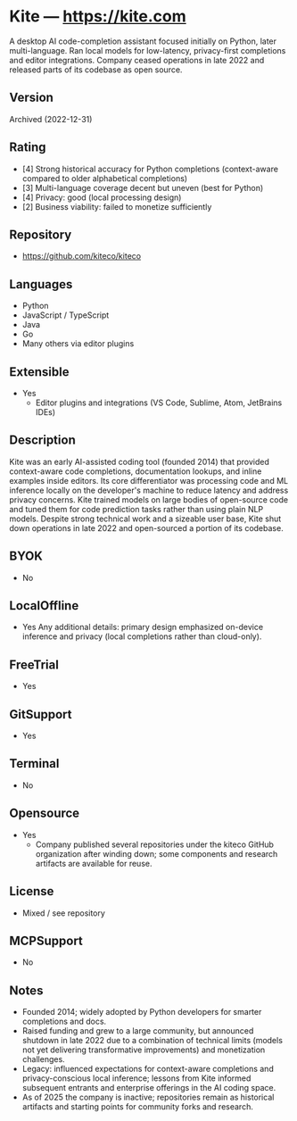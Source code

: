 # Kite — https://kite.com
A desktop AI code-completion assistant focused initially on Python, later multi-language. Ran local models for low-latency, privacy-first completions and editor integrations. Company ceased operations in late 2022 and released parts of its codebase as open source.

## Version
Archived (2022-12-31)

## Rating
- [4] Strong historical accuracy for Python completions (context-aware compared to older alphabetical completions)
- [3] Multi-language coverage decent but uneven (best for Python)
- [4] Privacy: good (local processing design)
- [2] Business viability: failed to monetize sufficiently

## Repository
- https://github.com/kiteco/kiteco

## Languages
- Python
- JavaScript / TypeScript
- Java
- Go
- Many others via editor plugins

## Extensible
- Yes
  - Editor plugins and integrations (VS Code, Sublime, Atom, JetBrains IDEs)

## Description
Kite was an early AI-assisted coding tool (founded 2014) that provided context-aware code completions, documentation lookups, and inline examples inside editors. Its core differentiator was processing code and ML inference locally on the developer's machine to reduce latency and address privacy concerns. Kite trained models on large bodies of open-source code and tuned them for code prediction tasks rather than using plain NLP models. Despite strong technical work and a sizeable user base, Kite shut down operations in late 2022 and open-sourced a portion of its codebase.

## BYOK
- No

## LocalOffline
- Yes
  Any additional details: primary design emphasized on-device inference and privacy (local completions rather than cloud-only).

## FreeTrial
- Yes

## GitSupport
- Yes

## Terminal
- No

## Opensource
- Yes
  - Company published several repositories under the kiteco GitHub organization after winding down; some components and research artifacts are available for reuse.

## License
- Mixed / see repository

## MCPSupport
- No

## Notes
- Founded 2014; widely adopted by Python developers for smarter completions and docs.
- Raised funding and grew to a large community, but announced shutdown in late 2022 due to a combination of technical limits (models not yet delivering transformative improvements) and monetization challenges.
- Legacy: influenced expectations for context-aware completions and privacy-conscious local inference; lessons from Kite informed subsequent entrants and enterprise offerings in the AI coding space.
- As of 2025 the company is inactive; repositories remain as historical artifacts and starting points for community forks and research.

